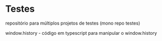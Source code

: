 # Testes
repositório para múltiplos projetos de testes (mono repo testes)

window.history - código em typescript para manipular o window.history

